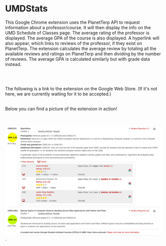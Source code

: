 # UMDStats

This Google Chrome extension uses the PlanetTerp API to request information about a professor/course. It will then display the info on the UMD Schedule of Classes page. The average rating of the professor is displayed. The average GPA of the course is also displayed. A hyperlink will also appear, which links to reviews of the professor, if they exist on PlanetTerp. The extension calculates the average review by totaling all the available reviews and ratings on PlanetTerp and then dividing by the number of reviews. The average GPA is calculated similarly but with grade data instead. 

<br/>
<br/>
  
The following is a link to the extension on the Google Web Store. (If it's not here, we are currently waiting for it to be accepted.)
<br/>
<br/>

Below you can find a picture of the extension in action!<br/>
<br/>
<br/>
<br/>
![Screenshot](reviews.png). 
  
  

